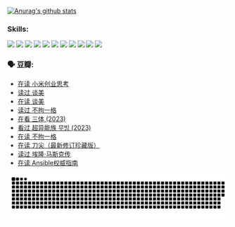 
[![Anurag's github stats](https://github-readme-stats.vercel.app/api?username=w940853815)](https://github.com/anuraghazra/github-readme-stats)

### Skills:

<code><img height="32" src="https://cdn.jsdelivr.net/npm/simple-icons@v5/icons/python.svg"></code>
<code><img height="32" src="https://cdn.jsdelivr.net/npm/simple-icons@v5/icons/javascript.svg"></code>
<code><img height="32" src="https://cdn.jsdelivr.net/npm/simple-icons@v5/icons/django.svg"></code>
<code><img height="32" src="https://cdn.jsdelivr.net/npm/simple-icons@v5/icons/flask.svg"></code>
<code><img height="32" src="https://cdn.jsdelivr.net/npm/simple-icons@v5/icons/vuetify.svg"></code>
<code><img height="32" src="https://cdn.jsdelivr.net/npm/simple-icons@v5/icons/git.svg"></code>
<code><img height="32" src="https://cdn.jsdelivr.net/npm/simple-icons@v5/icons/docker.svg"></code>
<code><img height="32" src="https://cdn.jsdelivr.net/npm/simple-icons@v5/icons/postgresql.svg"></code>
<code><img height="32" src="https://cdn.jsdelivr.net/npm/simple-icons@v5/icons/elasticsearch.svg"></code>
<code><img height="32" src="https://cdn.jsdelivr.net/npm/simple-icons@v5/icons/macos.svg"></code>
<code><img height="32" src="https://cdn.jsdelivr.net/npm/simple-icons@v5/icons/linux.svg"></code>

### 🗣 豆瓣:

<!-- DOUBAN-ACTIVITIES:START -->
- [在读 小米创业思考](https://www.douban.com/people/136069238/status/4572047905/?_i=12636202)
- [读过 谈美](https://www.douban.com/people/136069238/status/4572047629/?_i=12636202)
- [在读 谈美](https://www.douban.com/people/136069238/status/4560861771/?_i=12636202)
- [读过 不拘一格](https://www.douban.com/people/136069238/status/4560861445/?_i=12636202)
- [在看 三体‎ (2023)](https://www.douban.com/people/136069238/status/4558185093/?_i=12636202)
- [看过 超异能族 무빙‎ (2023)](https://www.douban.com/people/136069238/status/4556824186/?_i=12636202)
- [在读 不拘一格](https://www.douban.com/people/136069238/status/4541712161/?_i=12636202)
- [在读 刀尖（最新修订珍藏版）](https://www.douban.com/people/136069238/status/4541711339/?_i=12636202)
- [读过 埃隆·马斯克传](https://www.douban.com/people/136069238/status/4541710351/?_i=12636202)
- [在读 Ansible权威指南](https://www.douban.com/people/136069238/status/4539151450/?_i=12636202)
<!-- DOUBAN-ACTIVITIES:END -->


![Snake animation](https://raw.githubusercontent.com/w940853815/w940853815/output/github-contribution-grid-snake.svg)

<!--
**w940853815/w940853815** is a ✨ _special_ ✨ repository because its `README.md` (this file) appears on your GitHub profile.

Here are some ideas to get you started:

- 🔭 I’m currently working on ...
- 🌱 I’m currently learning ...
- 👯 I’m looking to collaborate on ...
- 🤔 I’m looking for help with ...
- 💬 Ask me about ...
- 📫 How to reach me: ...
- 😄 Pronouns: ...
- ⚡ Fun fact: ...
-->
